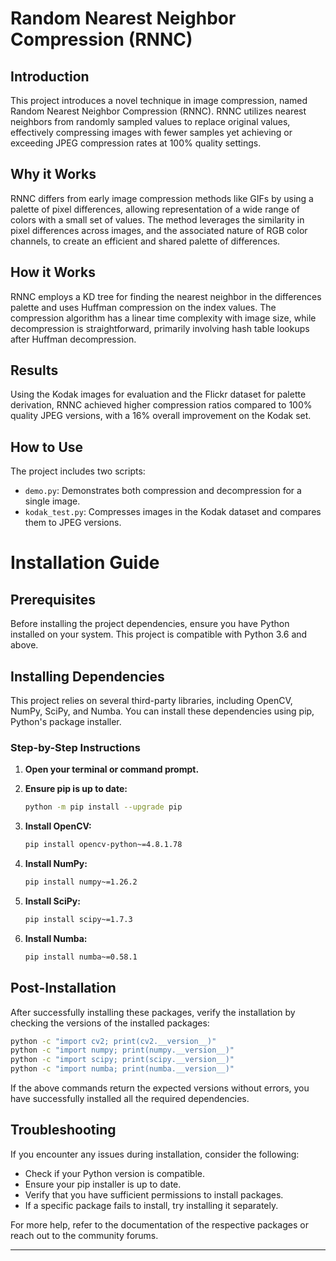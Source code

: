 # Random Nearest Neighbor Compression (RNNC)

## Introduction
This project introduces a novel technique in image compression, named Random Nearest Neighbor Compression (RNNC). RNNC utilizes nearest neighbors from randomly sampled values to replace original values, effectively compressing images with fewer samples yet achieving or exceeding JPEG compression rates at 100% quality settings.

## Why it Works
RNNC differs from early image compression methods like GIFs by using a palette of pixel differences, allowing representation of a wide range of colors with a small set of values. The method leverages the similarity in pixel differences across images, and the associated nature of RGB color channels, to create an efficient and shared palette of differences.

## How it Works
RNNC employs a KD tree for finding the nearest neighbor in the differences palette and uses Huffman compression on the index values. The compression algorithm has a linear time complexity with image size, while decompression is straightforward, primarily involving hash table lookups after Huffman decompression.

## Results
Using the Kodak images for evaluation and the Flickr dataset for palette derivation, RNNC achieved higher compression ratios compared to 100% quality JPEG versions, with a 16% overall improvement on the Kodak set.

## How to Use
The project includes two scripts:
- `demo.py`: Demonstrates both compression and decompression for a single image.
- `kodak_test.py`: Compresses images in the Kodak dataset and compares them to JPEG versions.


# Installation Guide

## Prerequisites
Before installing the project dependencies, ensure you have Python installed on your system. This project is compatible with Python 3.6 and above.

## Installing Dependencies
This project relies on several third-party libraries, including OpenCV, NumPy, SciPy, and Numba. You can install these dependencies using pip, Python's package installer.

### Step-by-Step Instructions

1. **Open your terminal or command prompt.**

2. **Ensure pip is up to date:**
   ```bash
   python -m pip install --upgrade pip
   ```

3. **Install OpenCV:**
   ```bash
   pip install opencv-python~=4.8.1.78
   ```

4. **Install NumPy:**
   ```bash
   pip install numpy~=1.26.2
   ```

5. **Install SciPy:**
   ```bash
   pip install scipy~=1.7.3
   ```

6. **Install Numba:**
   ```bash
   pip install numba~=0.58.1
   ```

## Post-Installation
After successfully installing these packages, verify the installation by checking the versions of the installed packages:

```bash
python -c "import cv2; print(cv2.__version__)"
python -c "import numpy; print(numpy.__version__)"
python -c "import scipy; print(scipy.__version__)"
python -c "import numba; print(numba.__version__)"
```

If the above commands return the expected versions without errors, you have successfully installed all the required dependencies.

## Troubleshooting
If you encounter any issues during installation, consider the following:
- Check if your Python version is compatible.
- Ensure your pip installer is up to date.
- Verify that you have sufficient permissions to install packages.
- If a specific package fails to install, try installing it separately.

For more help, refer to the documentation of the respective packages or reach out to the community forums.


---